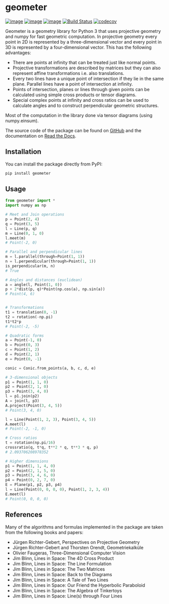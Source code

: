 # geometer

[![image](https://img.shields.io/pypi/v/geometer.svg)](https://pypi.org/project/geometer/)
[![image](https://img.shields.io/pypi/l/geometer.svg)](https://pypi.org/project/geometer/)
[![image](https://img.shields.io/pypi/pyversions/geometer.svg)](https://pypi.org/project/geometer/)
[![Build Status](https://travis-ci.org/jan-mue/geometer.svg?branch=master)](https://travis-ci.org/jan-mue/geometer)
[![codecov](https://codecov.io/github/jan-mue/geometer/coverage.svg?branch=master)](https://codecov.io/github/jan-mue/geometer)

Geometer is a geometry library for Python 3 that uses projective geometry and numpy for fast geometric computation.
In projective geometry every point in 2D is represented by a three-dimensional vector and every point in 3D
is represented by a four-dimensional vector. This has the following advantages:

- There are points at infinity that can be treated just like normal points.
- Projective transformations are described by matrices but they can also
  represent affine transformations i.e. also translations.
- Every two lines have a unique point of intersection if they lie in the same
  plane. Parallel lines have a point of intersection at infinity.
- Points of intersection, planes or lines through given points can be
  calculated using simple cross products or tensor diagrams.
- Special complex points at infinity and cross ratios can be used to calculate
  angles and to construct perpendicular geometric structures.

Most of the computation in the library done via tensor diagrams (using numpy.einsum).

The source code of the package can be found on [GitHub](https://github.com/jan-mue/geometer)
and the documentation on [Read the Docs](https://geometer.readthedocs.io).

## Installation

You can install the package directly from PyPI:
```bash
pip install geometer
```
   
## Usage

```Python
from geometer import *
import numpy as np

# Meet and Join operations
p = Point(2, 4)
q = Point(3, 5)
l = Line(p, q)
m = Line(0, 1, 0)
l.meet(m)
# Point(-2, 0)

# Parallel and perpendicular lines
m = l.parallel(through=Point(1, 1))
n = l.perpendicular(through=Point(1, 1))
is_perpendicular(m, n)
# True

# Angles and distances (euclidean)
a = angle(l, Point(1, 0))
p + 2*dist(p, q)*Point(np.cos(a), np.sin(a))
# Point(4, 6)


# Transformations
t1 = translation(0, -1)
t2 = rotation(-np.pi)
t1*t2*p
# Point(-2, -5)

# Quadratic forms
a = Point(-1, 0)
b = Point(0, 3)
c = Point(1, 2)
d = Point(2, 1)
e = Point(0, -1)

conic = Conic.from_points(a, b, c, d, e)

# 3-dimensional objects
p1 = Point(1, 1, 0)
p2 = Point(2, 1, 0)
p3 = Point(3, 4, 0)
l = p1.join(p2)
A = join(l, p3)
A.project(Point(3, 4, 5))
# Point(3, 4, 0)

l = Line(Point(1, 2, 3), Point(3, 4, 5))
A.meet(l)
# Point(-2, -1, 0)

# Cross ratios
t = rotation(np.pi/16)
crossratio(q, t*q, t**2 * q, t**3 * q, p)
# 2.093706208978352

# Higher dimensions
p1 = Point(1, 1, 4, 0)
p2 = Point(2, 1, 5, 0)
p3 = Point(3, 4, 6, 0)
p4 = Point(0, 2, 7, 0)
E = Plane(p1, p2, p3, p4)
l = Line(Point(0, 0, 0, 0), Point(1, 2, 3, 4))
E.meet(l)
# Point(0, 0, 0, 0)

```

## References

Many of the algorithms and formulas implemented in the package are taken from
the following books and papers:

- Jürgen Richter-Gebert, Perspectives on Projective Geometry
- Jürgen Richter-Gebert and Thorsten Orendt, Geometriekalküle
- Olivier Faugeras, Three-Dimensional Computer Vision
- Jim Blinn, Lines in Space: The 4D Cross Product
- Jim Blinn, Lines in Space: The Line Formulation
- Jim Blinn, Lines in Space: The Two Matrices
- Jim Blinn, Lines in Space: Back to the Diagrams
- Jim Blinn, Lines in Space: A Tale of Two Lines
- Jim Blinn, Lines in Space: Our Friend the Hyperbolic Paraboloid
- Jim Blinn, Lines in Space: The Algebra of Tinkertoys
- Jim Blinn, Lines in Space: Line(s) through Four Lines